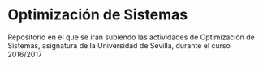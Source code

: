 # Optimización de Sistemas
Repositorio en el que se irán subiendo las actividades de Optimización de Sistemas, asignatura de la Universidad de Sevilla, durante el curso 2016/2017
